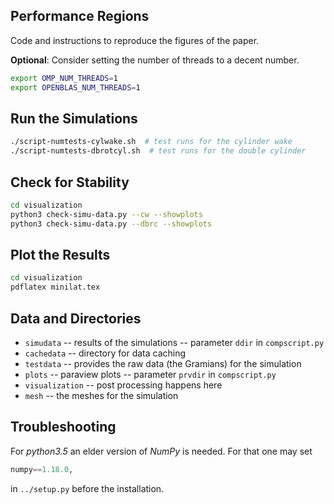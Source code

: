Performance Regions
---

Code and instructions to reproduce the figures of the paper.


**Optional**: Consider setting the number of threads to a decent number.

```sh
export OMP_NUM_THREADS=1
export OPENBLAS_NUM_THREADS=1
```

## Run the Simulations

```sh
./script-numtests-cylwake.sh  # test runs for the cylinder wake
./script-numtests-dbrotcyl.sh  # test runs for the double cylinder
```

## Check for Stability

```sh
cd visualization
python3 check-simu-data.py --cw --showplots
python3 check-simu-data.py --dbrc --showplots
```

## Plot the Results

```sh
cd visualization
pdflatex minilat.tex
```

## Data and Directories

 * `simudata` -- results of the simulations -- parameter `ddir` in `compscript.py`
 * `cachedata` -- directory for data caching
 * `testdata` -- provides the raw data (the Gramians) for the simulation
 * `plots` -- paraview plots  -- parameter `prvdir` in `compscript.py`
 * `visualization` -- post processing happens here
 * `mesh` -- the meshes for the simulation

## Troubleshooting

For *python3.5* an elder version of *NumPy* is needed. For that one may set 

```python
numpy==1.18.0,
```

in `../setup.py` before the installation.

